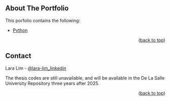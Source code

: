 <!-- ABOUT THE PROJECT -->
## About The Portfolio

This porfolio contains the following:

* [Python](https://github.com/lara-lim/Data-Code-Portfolio/blob/main/PSE%20Stock%20Returns%20and%20Tech%20Indicators.ipynb)

<p align="right">(<a href="#readme-top">back to top</a>)</p>


<!-- CONTACT -->
## Contact

Lara Lim - [@lara-lim_linkedin](https://linkedin.com/in/laragabriellelim) 

The thesis codes are still unavailable, and will be available in the De La Salle University Repository three years after 2025.

<p align="right">(<a href="#readme-top">back to top</a>)</p>
